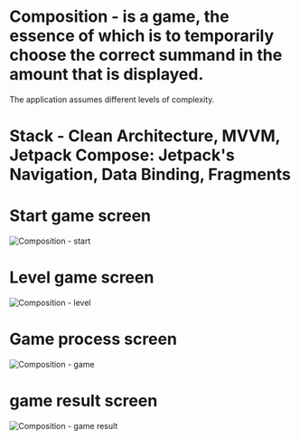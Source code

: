 # Composition - is a game, the essence of which is to temporarily choose the correct summand in the amount that is displayed.
The application assumes different levels of complexity.

# Stack - Clean Architecture, MVVM, Jetpack Compose: Jetpack's Navigation, Data Binding, Fragments


# Start game screen
![Composition - start](https://user-images.githubusercontent.com/67061655/198725808-9b14d213-fdf4-41be-a423-106b479aadaa.jpg)


# Level game screen
![Composition - level](https://user-images.githubusercontent.com/67061655/198725819-92e30cff-6214-41c0-9137-f0b1c8005c22.jpg)


# Game process screen
![Composition - game](https://user-images.githubusercontent.com/67061655/198725835-d392e5b6-94af-4da8-8f4c-aacc13fad042.jpg)


# game result screen
![Composition - game result](https://user-images.githubusercontent.com/67061655/198725852-b7627bb2-94fa-451f-9d7a-028ccd083e82.jpg)
